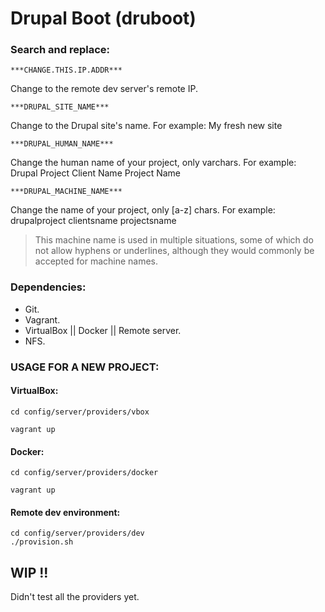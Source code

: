 # Drupal Boot (druboot)

### Search and replace:

```
***CHANGE.THIS.IP.ADDR***
```
Change to the remote dev server's remote IP.

```
***DRUPAL_SITE_NAME***
```
Change to the Drupal site's name.
For example:
My fresh new site

```
***DRUPAL_HUMAN_NAME***
```
Change the human name of your project, only varchars.
For example:
Drupal Project
Client Name
Project Name

```
***DRUPAL_MACHINE_NAME***
```
Change the name of your project, only [a-z] chars.
For example:
drupalproject
clientsname
projectsname

> This machine name is used in multiple situations, some of which do not allow
hyphens or underlines, although they would commonly be accepted for machine
names.

### Dependencies:
- Git.
- Vagrant.
- VirtualBox || Docker || Remote server.
- NFS.

### USAGE FOR A NEW PROJECT:

#### VirtualBox:
```
cd config/server/providers/vbox

vagrant up
```

#### Docker:
```
cd config/server/providers/docker

vagrant up
```

#### Remote dev environment:
```
cd config/server/providers/dev
./provision.sh
```

## WIP !!
Didn't test all the providers yet.
